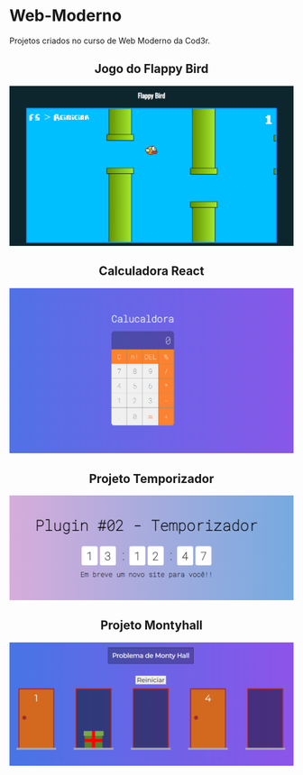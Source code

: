 # Web-Moderno
Projetos criados no curso de Web Moderno da Cod3r.

<div align="center">
  <h2>Jogo do Flappy Bird</h2>
  <img src="https://raw.githubusercontent.com/Willian-Brito/Web-Moderno/main/flappy-bird/imgs/flappy%20bird.png" alt="Flappy Bird" />

  <h2> Calculadora React </h2>
  <img src="https://raw.githubusercontent.com/Willian-Brito/Web-Moderno/main/calculadora-react/calculadora-react.png" alt="Calculadora"/>

  <h2> Projeto Temporizador </h2>
  <img src="https://raw.githubusercontent.com/Willian-Brito/Web-Moderno/main/temporizador/temporizador.png" alt="Temporizador"/>

  <h2> Projeto Montyhall </h2>
  <img src="https://raw.githubusercontent.com/Willian-Brito/Web-Moderno/main/montyhall/montyhall.png" alt="Montyhall"/>
</div>
